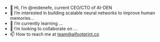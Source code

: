 - 👋 Hi, I’m @reidenefe, current CEO/CTO of AI-DEN
- 👀 I’m interested in building scalable neural networks to improve human memories...
- 🌱 I’m currently learning ...
- 💞️ I’m looking to collaborate on ...
- 📫 How to reach me at team@aifootprint.co

<!---
reidenefe/reidenefe is a ✨ special ✨ repository because its `README.md` (this file) appears on your GitHub profile.
You can click the Preview link to take a look at your changes.
--->
